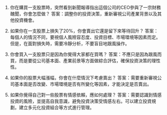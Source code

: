 

1. 你在購買一支股票時，突然看到新聞報導指出這個公司的CEO參與了一宗財務醜聞，你會怎麼做？
答案：調整你的投資決策，重新審視公司產業背景以及其他投資機會。

2. 如果你在一支股票上損失了20%，你會賣出它還是留下來等待回升？
答案：每個人的情況不同，要視個人風險容忍度、投資目標、市場環境等因素而定。但是，在面對損失時，需要冷靜分析，不要盲目地跟風操作。

3. 你會買入一支股票只是因為你覺得大家都在買嗎？
答案：不應只是因為跟風而買，而是要從公司基本面、產業前景等方面做綜合評估，確保投資決策的理性性。

4. 如果你的股票大幅漲幅，你會在什麼情況下考慮賣出？
答案：需要重新審視公司基本面是否改變、市場環境是否有所變化等因素，才能決定是否賣出。

5. 如果你覺得自己對一些股票有情感依賴，應如何處理？
答案：需要認識到情感投資的風險，並提高自我意識，避免投資決策受情感左右。可以建立投資規劃，建立多元化投資組合等方式進行管理。